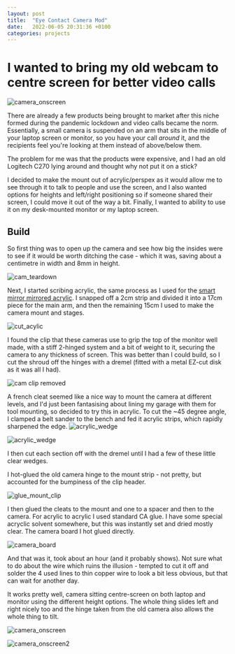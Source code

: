 ```yaml
---
layout: post
title:  "Eye Contact Camera Mod"
date:   2022-06-05 20:31:36 +0100
categories: projects
---
```

# I wanted to bring my old webcam to centre screen for better video calls

![camera_onscreen](/images/cam_final3.jpg)


There are already a few products being brought to market after this niche formed during the pandemic lockdown and video calls became the norm. Essentially, a small camera is suspended on an arm that sits in the middle of your laptop screen or monitor, so you have your call *around* it, and the recipients feel you're looking at them instead of above/below them. 

The problem for me was that the products were expensive, and I had an old Logitech C270 lying around and thought why not put it on a stick?

I decided to make the mount out of acrylic/perspex as it would allow me to see through it to talk to people and use the screen, and I also wanted options for heights and left/right positioning so if someone shared their screen, I could move it out of the way a bit. Finally, I wanted to ability to use it on my desk-mounted monitor or my laptop screen.

## Build

So first thing was to open up the camera and see how big the insides were to see if it would be worth ditching the case - which it was, saving about a centimetre in width and 8mm in height.

![cam_teardown](/images/cam_teardown.jpg)

Next, I started scribing acrylic, the same process as I used for the [smart mirror mirrored acrylic](https://optimalprimate.github.io/projects/2020/10/01/smart-mirror.html). I snapped off a 2cm strip and divided it into a 17cm piece for the main arm, and then the remaining 15cm I used to make the camera mount and stages.

![cut_acylic](/images/cam_cut_acrylic.jpg)

I found the clip that these cameras use to grip the top of the monitor well made, with a stiff 2-hinged system and a bit of weight to it, securing the camera to any thickness of screen. This was better than I could build, so I cut the shroud off the hinges with a dremel (fitted with a metal EZ-cut disk as it was all I had).

![cam clip removed](/images/cam_clip.jpg)

A french cleat seemed like a nice way to mount the camera at different levels, and I'd just been fantasising about lining my garage with them for tool mounting, so decided to try this in acrylic. To cut the ~45 degree angle, I clamped a belt sander to the bench and fed it acrylic strips, which rapidly sharpened the edge.
![acrylic_wedge](/images/cam_sand.jpg)

![acrylic_wedge](/images/cam_cleat.jpg)

I then cut each section off with the dremel until I had a few of these little clear wedges.

I hot-glued the old camera hinge to the mount strip - not pretty, but accounted for the bumpiness of the clip header.

![glue_mount_clip](/images/cam_mountclip.jpg)

I then glued the cleats to the mount and one to a spacer and then to the camera. For acrylic to acrylic I used standard CA glue. I have some special acryclic solvent somewhere, but this was instantly set and dried mostly clear. The camera board I hot glued directly.

![camera_board](/images/cam_board.jpg)

And that was it, took about an hour (and it probably shows). Not sure what to do about the wire which ruins the illusion - tempted to cut it off and solder the 4 used lines to thin copper wire to look a bit less obvious, but that can wait for another day. 

It works pretty well, camera sitting centre-screen on both laptop and monitor using the different height options. The whole thing slides left and right nicely too and the hinge taken from the old camera also allows the whole thing to tilt.

![camera_onscreen](/images/cam_final1.jpg)


![camera_onscreen2](/images/cam_final2.jpg)
